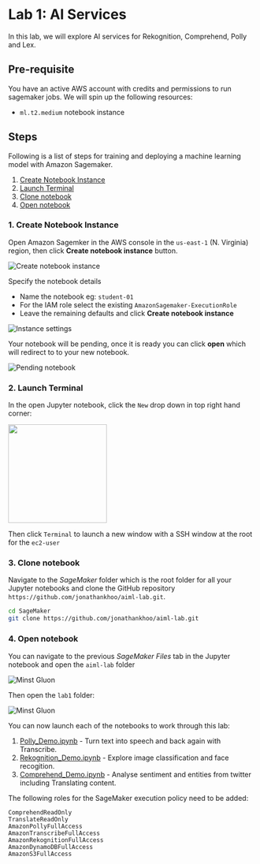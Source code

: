 # Lab 1: AI Services

In this lab, we will explore AI services for Rekognition, Comprehend, Polly and Lex.

## Pre-requisite

You have an active AWS account with credits and permissions to run sagemaker jobs.  We will spin up the following resources:

* `ml.t2.medium` notebook instance  

## Steps

Following is a list of steps for training and deploying a machine learning model with Amazon Sagemaker.

  1. [Create Notebook Instance](#1-create-notebook-instance)
  2. [Launch Terminal](#2-launch-terminal)
  3. [Clone notebook](#3-clone-notebook)
  4. [Open notebook](#4-open-notebook)

### 1. Create Notebook Instance

Open Amazon Sagemker in the AWS console in the `us-east-1` (N. Virginia) region, then click **Create notebook instance** button.

![Create notebook instance](../lab2/screenshots/00-create-notebook-instance.png)

Specify the notebook details

* Name the notebook eg: `student-01`
* For the IAM role select the existing `AmazonSagemaker-ExecutionRole`
* Leave the remaining defaults and click **Create notebook instance**

![Instance settings](../lab2/screenshots/01-notebook-details.png)

Your notebook will be pending, once it is ready you can click **open** which will redirect to to your new notebook.

![Pending notebook](../lab2/screenshots/02-pending-notebook.png)

### 2. Launch Terminal

In the open Jupyter notebook, click the `New` drop down in top right hand corner:

<img src="screenshots/00-new-terminal.png" width="200" />

Then click `Terminal` to launch a new window with a SSH window at the root for the `ec2-user`

### 3. Clone notebook

Navigate to the *SageMaker* folder which is the root folder for all your Jupyter
notebooks and clone the GitHub repository `https://github.com/jonathankhoo/aiml-lab.git`.

```bash
cd SageMaker
git clone https://github.com/jonathankhoo/aiml-lab.git
```

### 4. Open notebook

You can navigate to the previous *SageMaker Files* tab in the Jupyter notebook and open the `aiml-lab` folder

![Minst Gluon](screenshots/04-open-notebook.png)

Then open the `lab1` folder:

![Minst Gluon](screenshots/05-open-lab1.png)

You can now launch each of the notebooks to work through this lab:

1. [Polly_Demo.ipynb](./Polly_Demo.ipynb) - Turn text into speech and back again with Transcribe. 
1. [Rekognition_Demo.ipynb](./Rekognition_Demo.ipynb) - Explore image classification and face recogition.
1. [Comprehend_Demo.ipynb](./Comprehend_Demo.ipynb) - Analyse sentiment and entities from twitter including Translating content.

The following roles for the SageMaker execution policy need to be added:

    ComprehendReadOnly
    TranslateReadOnly
    AmazonPollyFullAccess
    AmazonTranscribeFullAccess
    AmazonRekognitionFullAccess
    AmazonDynamoDBFullAccess
    AmazonS3FullAccess
